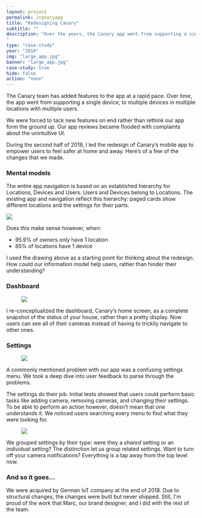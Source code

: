 ```yaml
---
layout: project
permalink: /canaryapp
title: "Redesigning Canary"
subtitle: ""
description: "Over the years, the Canary app went from supporting a single device to multiple devices in multiple locations with multiple users. As new features were rapidly shipped, they were forced into design paradigms which didn't suit them.<br><br>I rethought and redesigned parts of the core experience from the ground up, to better accommodate how people use Canary today.
"
type: "case-study"
year: "2018"
img: "large_app.jpg"
banner: "large_app.jpg"
case-study: true
hide: false
action: "none"
---
```


The Canary team has added features to the app at a rapid pace. Over time, the app went from supporting a single device, to multiple devices in multiple locations with multiple users. 

We were forced to tack new features on end rather than rethink our app form the ground up. Our app reviews became flooded with complaints about the unintuitive UI. 

During the second half of 2018, I led the redesign of Canary’s mobile app to empower users to feel safer at home and away. Here’s of a few of the changes that we made.


### Mental models

The entire app navigation is based on an established hierarchy for Locations, Devices and Users. Users and Devices belong to Locations. The existing app and navigation reflect this hierarchy: paged cards show different locations and the settings for their parts.

<img src="{{site.baseurl}}/assets/img/canaryapp/sticky.jpg">

Does this make sense however, when:
- 95.9% of owners only have 1 location
- 85% of locations have 1 device

I used the drawing above as a starting point for thinking about the redesign. How could our information model help users, rather than hinder their understanding?


### Dashboard

<figure class="mw8 center"><img src="{{site.baseurl}}/assets/img/canaryapp/dashboard.jpg"></figure>

I re-conceptualized the dashboard, Canary’s home screen, as a complete snapshot of the status of your house, rather than a pretty display. Now users can see all of their cameras instead of having to trickily navigate to other ones. 


### Settings


<figure class="mw8 center"><img src="{{site.baseurl}}/assets/img/canaryapp/settings.jpg"></figure>

A commonly mentioned problem with our app was a confusing settings menu. We took a deep dive into user feedback to parse through the problems.

The settings do their job. Initial tests showed that users could perform basic tasks like adding camera, removing cameras, and changing their settings. To be able to perform an action however, doesn’t mean that one understands it. We noticed users searching every menu to find what they were looking for.

<figure class="ph4-ns ph3 mw9 pb3 center"><img class="mb4" src="{{site.baseurl}}/assets/img/canaryapp/condense.jpg"></figure>

We grouped settings by their type: were they a *shared* setting or an *individual* setting? The distinction let us group related settings. Want to turn off your camera notifications? Everything is a tap away from the top level now.

### And so it goes...

We were acquired by German IoT company at the end of 2018. Due to structural changes, the changes were built but never shipped. Still, I'm proud of the work that Marc, our brand designer, and I did with the rest of the team.
